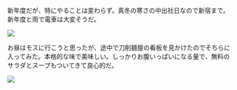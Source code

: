 新年度だが、特にやることは変わらず。真冬の寒さの中出社日なので新宿まで。新年度と雨で電車は大変そうだ。

![](https://photos.old.apkas.net/medium/202504/20250401-G3000281.webp)

お昼はモスに行こうと思ったが、途中で刀削麺屋の看板を見かけたのでそちらに入ってみた。本格的な味で美味しい。しっかりお腹いっぱいになる量で、無料のサラダとスープもついてきて良心的だ。

![](https://photos.old.apkas.net/medium/202504/20250401-G3000283.webp)
